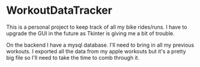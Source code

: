 # WorkoutDataTracker
This is a personal project to keep track of all my bike rides/runs. I have to upgrade the GUI in the future as Tkinter is giving me a bit of trouble. 

On the backend  I have a mysql database. I'll need to bring in all my previous workouts. I exported all the data from my apple workouts but it's a pretty big file so I'll need to take the time to comb through it. 


